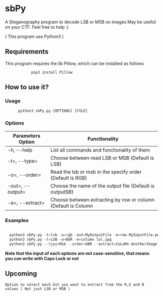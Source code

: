 #                       sbPy
A Steganography program to decode LSB or MSB on images
May be useful on your CTF. Feel free to help :)

( This program use Python3 )

## Requirements
This program requires the lib Pillow, which can be installed as follows
```
            pip3 install Pillow
```
## How to use it?
   ### Usage
          python3 sbPy.py [OPTIONS] [FILE]
   ### Options
   
   Parameters Option | Functionality
   -------------------------------------| --------------------------------------------------------------------
   -h, --help | List all commands and functionality of them
   -t=<lsb or msb>, --type=<lsb or msb> | Choose between read LSB or MSB (Default is LSB)
   -o=<Order sigle>, --order=<Order sigle> | Read the lsb or msb in the specify order (Default is RGB) 
   -out=<Ouput name>, --output=<Output name> | Choose the name of the output file (Default is outputSB)
   -e=<Row r Column>, --extract=<Row or Column> | Choose between extracting by row or column (Default is Column
  ### Examples
  ```python
    
    python3 sbPy.py -t=lsb -o=rgb -out=MyOutputFile -e=row MyInputFile.png
    python3 sbPy.py -t=LSB -o=BGR -e=column lol.jpg
    python3 sbPy.py --type=Msb --order=GBR --extract=CoLuMn AnotherImage.bmp
  ```
  __Note that the input of each options are not case-sensitive, that means you can write with Caps Lock or not__
  
  ## Upcoming
    Option to select each bit you want to extract from the R,G and B values ( Not just LSB or MSB ) 
